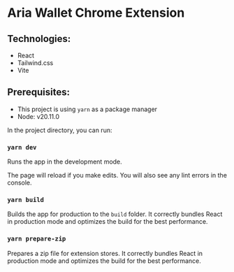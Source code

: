 # Aria Wallet Chrome Extension

## Technologies:

- React
- Tailwind.css
- Vite

## Prerequisites:

- This project is using `yarn` as a package manager
- Node: v20.11.0

In the project directory, you can run:

### `yarn dev`

Runs the app in the development mode.

The page will reload if you make edits.
You will also see any lint errors in the console.

### `yarn build`

Builds the app for production to the `build` folder.
It correctly bundles React in production mode and optimizes the build for the best performance.

### `yarn prepare-zip`

Prepares a zip file for extension stores.
It correctly bundles React in production mode and optimizes the build for the best performance.
